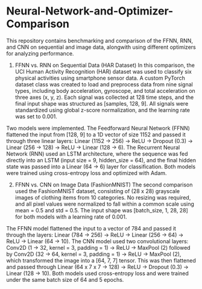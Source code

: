 # Neural-Network-and-Optimizer-Comparison
This repository contains benchmarking and comparison of the FFNN, RNN, and CNN on sequential and image data, alongwith using different optimizers for analyzing performance.

1. FFNN vs. RNN on Sequential Data (HAR Dataset)
   In this comparison, the UCI Human Activity Recognition (HAR) dataset was used to classify six physical activities using smartphone sensor data. A custom PyTorch dataset class was created to load and preprocess data from nine signal types, including body acceleration, gyroscope, and total acceleration on three axes (x, y, z). Each signal was collected at 128 time steps, and the final input shape was structured as [samples, 128, 9]. All signals were standardized using global z-score normalization, and the learning rate was set to 0.001.

Two models were implemented. The Feedforward Neural Network (FFNN) flattened the input from [128, 9] to a 1D vector of size 1152 and passed it through three linear layers: Linear (1152 → 256) → ReLU → Dropout (0.3) → Linear (256 → 128) → ReLU → Linear (128 → 6). The Recurrent Neural Network (RNN) used an LSTM architecture, where the sequence was fed directly into an LSTM (input size = 9, hidden_size = 64), and the final hidden state was passed into a Linear (64 → 6) layer for classification. Both models were trained using cross-entropy loss and optimized with Adam.

2. FFNN vs. CNN on Image Data (FashionMNIST)
  The second comparison used the FashionMNIST dataset, consisting of (28 x 28) grayscale images of clothing items from 10 categories. No resizing was required, and all pixel
values were normalized to fall within a common scale using mean = 0.5 and std = 0.5. The input shape was [batch_size, 1, 28, 28] for both models with a learning rate of 0.001.

  The FFNN model flattened the input to a vector of 784 and passed it through the layers: Linear (784 → 256) → ReLU → Linear (256 → 64) → ReLU → Linear (64 → 10). The CNN model used two convolutional layers: Conv2D (1 → 32, kernel = 3, padding = 1) → ReLU → MaxPool (2) followed by Conv2D (32 → 64, kernel = 3, padding = 1) → ReLU → MaxPool (2), which transformed the image into a [64, 7, 7] tensor. This was then flattened and passed through Linear (64 x 7 x 7 → 128) → ReLU → Dropout (0.3) → Linear (128 → 10). Both models used cross-entropy loss and were trained under the same batch size of 64 and 5 epochs.
